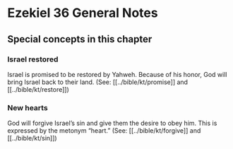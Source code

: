 # Ezekiel 36 General Notes
## Special concepts in this chapter

### Israel restored

Israel is promised to be restored by Yahweh. Because of his honor, God will bring Israel back to their land. (See: [[../bible/kt/promise]] and [[../bible/kt/restore]])

### New hearts

God will forgive Israel’s sin and give them the desire to obey him. This is expressed by the metonym “heart.” (See: [[../bible/kt/forgive]] and [[../bible/kt/sin]])